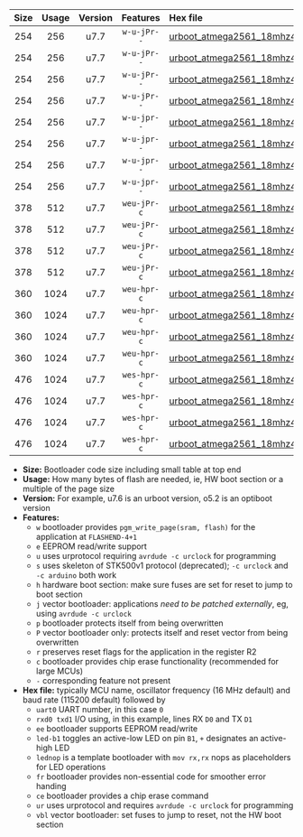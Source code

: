 |Size|Usage|Version|Features|Hex file|
|:-:|:-:|:-:|:-:|:--|
|254|256|u7.7|`w-u-jPr--`|[urboot_atmega2561_18mhz432_4800bps_uart0_rxe0_txe1_led+b5_ur_vbl.hex](https://raw.githubusercontent.com/stefanrueger/urboot.hex/main/mcus/atmega2561/fcpu_18mhz432/4800_bps/urboot_atmega2561_18mhz432_4800bps_uart0_rxe0_txe1_led+b5_ur_vbl.hex)|
|254|256|u7.7|`w-u-jPr--`|[urboot_atmega2561_18mhz432_4800bps_uart0_rxe0_txe1_lednop_ur_vbl.hex](https://raw.githubusercontent.com/stefanrueger/urboot.hex/main/mcus/atmega2561/fcpu_18mhz432/4800_bps/urboot_atmega2561_18mhz432_4800bps_uart0_rxe0_txe1_lednop_ur_vbl.hex)|
|254|256|u7.7|`w-u-jPr--`|[urboot_atmega2561_18mhz432_4800bps_uart1_rxd2_txd3_led+b5_ur_vbl.hex](https://raw.githubusercontent.com/stefanrueger/urboot.hex/main/mcus/atmega2561/fcpu_18mhz432/4800_bps/urboot_atmega2561_18mhz432_4800bps_uart1_rxd2_txd3_led+b5_ur_vbl.hex)|
|254|256|u7.7|`w-u-jPr--`|[urboot_atmega2561_18mhz432_4800bps_uart1_rxd2_txd3_lednop_ur_vbl.hex](https://raw.githubusercontent.com/stefanrueger/urboot.hex/main/mcus/atmega2561/fcpu_18mhz432/4800_bps/urboot_atmega2561_18mhz432_4800bps_uart1_rxd2_txd3_lednop_ur_vbl.hex)|
|254|256|u7.7|`w-u-jpr--`|[urboot_atmega2561_18mhz432_4800bps_uart0_rxe0_txe1_led+b5_fr_ur_vbl.hex](https://raw.githubusercontent.com/stefanrueger/urboot.hex/main/mcus/atmega2561/fcpu_18mhz432/4800_bps/urboot_atmega2561_18mhz432_4800bps_uart0_rxe0_txe1_led+b5_fr_ur_vbl.hex)|
|254|256|u7.7|`w-u-jpr--`|[urboot_atmega2561_18mhz432_4800bps_uart0_rxe0_txe1_lednop_fr_ur_vbl.hex](https://raw.githubusercontent.com/stefanrueger/urboot.hex/main/mcus/atmega2561/fcpu_18mhz432/4800_bps/urboot_atmega2561_18mhz432_4800bps_uart0_rxe0_txe1_lednop_fr_ur_vbl.hex)|
|254|256|u7.7|`w-u-jpr--`|[urboot_atmega2561_18mhz432_4800bps_uart1_rxd2_txd3_led+b5_fr_ur_vbl.hex](https://raw.githubusercontent.com/stefanrueger/urboot.hex/main/mcus/atmega2561/fcpu_18mhz432/4800_bps/urboot_atmega2561_18mhz432_4800bps_uart1_rxd2_txd3_led+b5_fr_ur_vbl.hex)|
|254|256|u7.7|`w-u-jpr--`|[urboot_atmega2561_18mhz432_4800bps_uart1_rxd2_txd3_lednop_fr_ur_vbl.hex](https://raw.githubusercontent.com/stefanrueger/urboot.hex/main/mcus/atmega2561/fcpu_18mhz432/4800_bps/urboot_atmega2561_18mhz432_4800bps_uart1_rxd2_txd3_lednop_fr_ur_vbl.hex)|
|378|512|u7.7|`weu-jPr-c`|[urboot_atmega2561_18mhz432_4800bps_uart0_rxe0_txe1_ee_led+b5_fr_ce_ur_vbl.hex](https://raw.githubusercontent.com/stefanrueger/urboot.hex/main/mcus/atmega2561/fcpu_18mhz432/4800_bps/urboot_atmega2561_18mhz432_4800bps_uart0_rxe0_txe1_ee_led+b5_fr_ce_ur_vbl.hex)|
|378|512|u7.7|`weu-jPr-c`|[urboot_atmega2561_18mhz432_4800bps_uart0_rxe0_txe1_ee_lednop_fr_ce_ur_vbl.hex](https://raw.githubusercontent.com/stefanrueger/urboot.hex/main/mcus/atmega2561/fcpu_18mhz432/4800_bps/urboot_atmega2561_18mhz432_4800bps_uart0_rxe0_txe1_ee_lednop_fr_ce_ur_vbl.hex)|
|378|512|u7.7|`weu-jPr-c`|[urboot_atmega2561_18mhz432_4800bps_uart1_rxd2_txd3_ee_led+b5_fr_ce_ur_vbl.hex](https://raw.githubusercontent.com/stefanrueger/urboot.hex/main/mcus/atmega2561/fcpu_18mhz432/4800_bps/urboot_atmega2561_18mhz432_4800bps_uart1_rxd2_txd3_ee_led+b5_fr_ce_ur_vbl.hex)|
|378|512|u7.7|`weu-jPr-c`|[urboot_atmega2561_18mhz432_4800bps_uart1_rxd2_txd3_ee_lednop_fr_ce_ur_vbl.hex](https://raw.githubusercontent.com/stefanrueger/urboot.hex/main/mcus/atmega2561/fcpu_18mhz432/4800_bps/urboot_atmega2561_18mhz432_4800bps_uart1_rxd2_txd3_ee_lednop_fr_ce_ur_vbl.hex)|
|360|1024|u7.7|`weu-hpr-c`|[urboot_atmega2561_18mhz432_4800bps_uart0_rxe0_txe1_ee_led+b5_fr_ce_ur.hex](https://raw.githubusercontent.com/stefanrueger/urboot.hex/main/mcus/atmega2561/fcpu_18mhz432/4800_bps/urboot_atmega2561_18mhz432_4800bps_uart0_rxe0_txe1_ee_led+b5_fr_ce_ur.hex)|
|360|1024|u7.7|`weu-hpr-c`|[urboot_atmega2561_18mhz432_4800bps_uart0_rxe0_txe1_ee_lednop_fr_ce_ur.hex](https://raw.githubusercontent.com/stefanrueger/urboot.hex/main/mcus/atmega2561/fcpu_18mhz432/4800_bps/urboot_atmega2561_18mhz432_4800bps_uart0_rxe0_txe1_ee_lednop_fr_ce_ur.hex)|
|360|1024|u7.7|`weu-hpr-c`|[urboot_atmega2561_18mhz432_4800bps_uart1_rxd2_txd3_ee_led+b5_fr_ce_ur.hex](https://raw.githubusercontent.com/stefanrueger/urboot.hex/main/mcus/atmega2561/fcpu_18mhz432/4800_bps/urboot_atmega2561_18mhz432_4800bps_uart1_rxd2_txd3_ee_led+b5_fr_ce_ur.hex)|
|360|1024|u7.7|`weu-hpr-c`|[urboot_atmega2561_18mhz432_4800bps_uart1_rxd2_txd3_ee_lednop_fr_ce_ur.hex](https://raw.githubusercontent.com/stefanrueger/urboot.hex/main/mcus/atmega2561/fcpu_18mhz432/4800_bps/urboot_atmega2561_18mhz432_4800bps_uart1_rxd2_txd3_ee_lednop_fr_ce_ur.hex)|
|476|1024|u7.7|`wes-hpr-c`|[urboot_atmega2561_18mhz432_4800bps_uart0_rxe0_txe1_ee_led+b5_fr_ce.hex](https://raw.githubusercontent.com/stefanrueger/urboot.hex/main/mcus/atmega2561/fcpu_18mhz432/4800_bps/urboot_atmega2561_18mhz432_4800bps_uart0_rxe0_txe1_ee_led+b5_fr_ce.hex)|
|476|1024|u7.7|`wes-hpr-c`|[urboot_atmega2561_18mhz432_4800bps_uart0_rxe0_txe1_ee_lednop_fr_ce.hex](https://raw.githubusercontent.com/stefanrueger/urboot.hex/main/mcus/atmega2561/fcpu_18mhz432/4800_bps/urboot_atmega2561_18mhz432_4800bps_uart0_rxe0_txe1_ee_lednop_fr_ce.hex)|
|476|1024|u7.7|`wes-hpr-c`|[urboot_atmega2561_18mhz432_4800bps_uart1_rxd2_txd3_ee_led+b5_fr_ce.hex](https://raw.githubusercontent.com/stefanrueger/urboot.hex/main/mcus/atmega2561/fcpu_18mhz432/4800_bps/urboot_atmega2561_18mhz432_4800bps_uart1_rxd2_txd3_ee_led+b5_fr_ce.hex)|
|476|1024|u7.7|`wes-hpr-c`|[urboot_atmega2561_18mhz432_4800bps_uart1_rxd2_txd3_ee_lednop_fr_ce.hex](https://raw.githubusercontent.com/stefanrueger/urboot.hex/main/mcus/atmega2561/fcpu_18mhz432/4800_bps/urboot_atmega2561_18mhz432_4800bps_uart1_rxd2_txd3_ee_lednop_fr_ce.hex)|

- **Size:** Bootloader code size including small table at top end
- **Usage:** How many bytes of flash are needed, ie, HW boot section or a multiple of the page size
- **Version:** For example, u7.6 is an urboot version, o5.2 is an optiboot version
- **Features:**
  + `w` bootloader provides `pgm_write_page(sram, flash)` for the application at `FLASHEND-4+1`
  + `e` EEPROM read/write support
  + `u` uses urprotocol requiring `avrdude -c urclock` for programming
  + `s` uses skeleton of STK500v1 protocol (deprecated); `-c urclock` and `-c arduino` both work
  + `h` hardware boot section: make sure fuses are set for reset to jump to boot section
  + `j` vector bootloader: applications *need to be patched externally*, eg, using `avrdude -c urclock`
  + `p` bootloader protects itself from being overwritten
  + `P` vector bootloader only: protects itself and reset vector from being overwritten
  + `r` preserves reset flags for the application in the register R2
  + `c` bootloader provides chip erase functionality (recommended for large MCUs)
  + `-` corresponding feature not present
- **Hex file:** typically MCU name, oscillator frequency (16 MHz default) and baud rate (115200 default) followed by
  + `uart0` UART number, in this case `0`
  + `rxd0 txd1` I/O using, in this example, lines RX `D0` and TX `D1`
  + `ee` bootloader supports EEPROM read/write
  + `led-b1` toggles an active-low LED on pin `B1`, `+` designates an active-high LED
  + `lednop` is a template bootloader with `mov rx,rx` nops as placeholders for LED operations
  + `fr` bootloader provides non-essential code for smoother error handing
  + `ce` bootloader provides a chip erase command
  + `ur` uses urprotocol and requires `avrdude -c urclock` for programming
  + `vbl` vector bootloader: set fuses to jump to reset, not the HW boot section

